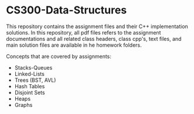 # CS300-Data-Structures
This repository contains the assignment files and their C++ implementation solutions. In this repository, all pdf files refers to the assignment documentations and all related class headers, class cpp's, text files, and main solution files are available in he homework folders.

Concepts that are covered by assignments:

* Stacks-Queues
* Linked-Lists
* Trees (BST, AVL)
* Hash Tables
* Disjoint Sets
* Heaps
* Graphs
